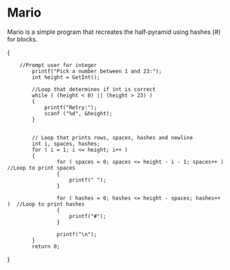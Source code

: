 Mario
=====
Mario is a simple program that recreates the half-pyramid using hashes (#) for blocks.


{

  		//Prompt user for integer
            printf("Pick a number between 1 and 23:");
    		int height = GetInt();
    
    		//Loop that determines if int is correct 
       		while ( (height < 0) || (height > 23) )
            {
                printf("Retry:");
                scanf ("%d", &height);
            }

    
    		// Loop that prints rows, spaces, hashes and newline
    		int i, spaces, hashes;
			for ( i = 1; i <= height; i++ )
    		{ 
                    for ( spaces = 0; spaces <= height - i - 1; spaces++ )  //Loop to print spaces
					{
						printf(" ");
					}
                    
                    for ( hashes = 0; hashes <= height - spaces; hashes++ )  //Loop to print hashes
                    {
                        printf("#");
                    }
                   
                    printf("\n");
            }
            return 0;
}

